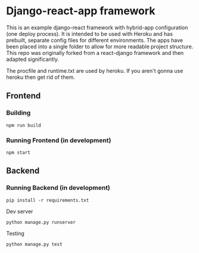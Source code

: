 # Django-react-app framework

This is an example django-react framework with hybrid-app configuration (one deploy process). It is intended to be used with Heroku and has prebuilt, separate config files for different environments. The apps have been placed into a single folder to allow for more readable project structure. This repo was originally forked from a react-django framework and then adapted significantly.

The procfile and runtime.txt are used by heroku. If you aren't gonna use heroku then get rid of them.

## Frontend

### Building
```
npm run build
```

### Running Frontend (in development)
```
npm start
```

## Backend

### Running Backend (in development)

```
pip install -r requirements.txt
```

Dev server
```
python manage.py runserver
```

Testing
```
python manage.py test
```
